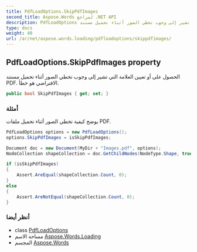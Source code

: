 ```yaml
---
title: PdfLoadOptions.SkipPdfImages
second_title: Aspose.Words لمراجع .NET API
description: PdfLoadOptions ملكية. الحصول على أو تعيين العلامة التي تشير إلى وجوب تخطي الصور أثناء تحميل مستند PDF. الافتراضي هو خطأ.
type: docs
weight: 40
url: /ar/net/aspose.words.loading/pdfloadoptions/skippdfimages/
---
```

## PdfLoadOptions.SkipPdfImages property

الحصول على أو تعيين العلامة التي تشير إلى وجوب تخطي الصور أثناء تحميل مستند PDF. الافتراضي هو خطأ.

```csharp
public bool SkipPdfImages { get; set; }
```

### أمثلة

يوضح كيفية تخطي الصور أثناء تحميل ملفات PDF.

```csharp
PdfLoadOptions options = new PdfLoadOptions();
options.SkipPdfImages = isSkipPdfImages;

Document doc = new Document(MyDir + "Images.pdf", options);
NodeCollection shapeCollection = doc.GetChildNodes(NodeType.Shape, true);

if (isSkipPdfImages)
{
    Assert.AreEqual(shapeCollection.Count, 0);
}
else
{
    Assert.AreNotEqual(shapeCollection.Count, 0);
}
```

### أنظر أيضا

* class [PdfLoadOptions](../)
* مساحة الاسم [Aspose.Words.Loading](../../pdfloadoptions/)
* المجسم [Aspose.Words](../../../)


